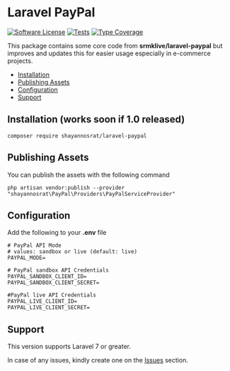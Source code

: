 # Laravel PayPal
[![Software License](https://img.shields.io/badge/license-MIT-brightgreen.svg?style=flat-square)](LICENSE.md)
[![Tests](https://github.com/shayannosrat/laravel-paypal/actions/workflows/php.yml/badge.svg)](https://github.com/shayannosrat/laravel-paypal/actions/workflows/php.yml)
[![Type Coverage](https://shepherd.dev/github/shayannosrat/laravel-paypal/coverage.svg)](https://shepherd.dev/github/shayannosrat/laravel-paypal)

This package contains some core code from **srmklive/laravel-paypal** but improves and updates this for easier usage especially in e-commerce projects.
- [Installation](#installation)
- [Publishing Assets](#publishing-assets)
- [Configuration](#configuration)
- [Support](#support)
  
<a name="installation"></a>
## Installation (works soon if 1.0 released)
```shell
composer require shayannosrat/laravel-paypal
```

<a name="publishing-assets"></a>
## Publishing Assets
You can publish the assets with the following command

```shell
php artisan vendor:publish --provider "shayannosrat\PayPal\Providers\PayPalServiceProvider"
```

<a name="configuration"></a>
## Configuration
Add the following to your **.env** file

```dotenv
# PayPal API Mode
# values: sandbox or live (default: live)
PAYPAL_MODE=

# PayPal sandbox API Credentials
PAYPAL_SANDBOX_CLIENT_ID=
PAYPAL_SANDBOX_CLIENT_SECRET=

#PayPal live API Credentials
PAYPAL_LIVE_CLIENT_ID=
PAYPAL_LIVE_CLIENT_SECRET= 
```

<a name="support"></a>
## Support

This version supports Laravel 7 or greater.

In case of any issues, kindly create one on the [Issues](https://github.com/shayannosrat/laravel-paypal/issues) section.

 
